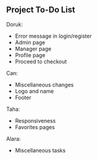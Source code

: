 ## Project To-Do List

Doruk:
* Error message in login/register
* Admin page 
* Manager page
* Profile page
* Proceed to checkout

Can:
* Miscellaneous changes
* Logo and name
* Footer

Taha:
* Responsiveness
* Favorites pages
  
Alara:
* Miscellaneous tasks

